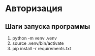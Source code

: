 # Авторизация  
## Шаги запуска программы  
1. python -m venv .venv  
2. source .venv/bin/activate  
3. pip install -r requirements.txt  

